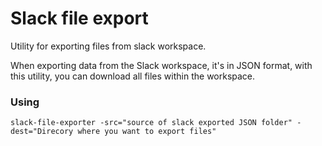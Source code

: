 # Slack file export

Utility for exporting files from slack workspace.

When exporting data from the Slack workspace, it's in JSON format,
with this utility, you can download all files within the workspace.

### Using
`slack-file-exporter -src="source of slack exported JSON folder" -dest="Direcory where you want to export files"`